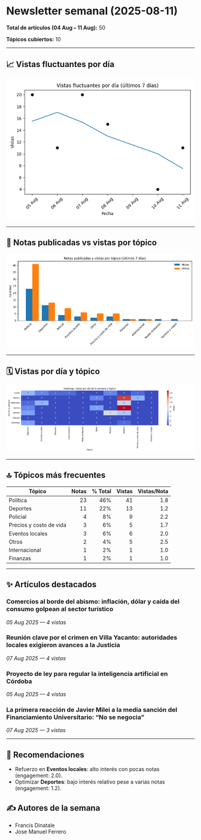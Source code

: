 # Newsletter semanal (2025-08-11)

**Total de artículos (04 Aug – 11 Aug):** 50  

**Tópicos cubiertos:** 10

---

## 📈 Vistas fluctuantes por día

![Vistas fluctuantes por día](line_views.png)


---

## 📑 Notas publicadas vs vistas por tópico

![Notas vs vistas](bars_notes_views.png)


---

## 🗓️ Vistas por día y tópico

![Heatmap vistas día y tópico](heatmap_topics.png)


---

## 🔝 Tópicos más frecuentes

| Tópico | Notas | % Total | Vistas | Vistas/Nota |
|---|---:|---:|---:|---:|
| Política | 23 | 46% | 41 | 1.8 |
| Deportes | 11 | 22% | 13 | 1.2 |
| Policial | 4 | 8% | 9 | 2.2 |
| Precios y costo de vida | 3 | 6% | 5 | 1.7 |
| Eventos locales | 3 | 6% | 6 | 2.0 |
| Otros | 2 | 4% | 5 | 2.5 |
| Internacional | 1 | 2% | 1 | 1.0 |
| Finanzas | 1 | 2% | 1 | 1.0 |

---

## ✨ Artículos destacados

### Comercios al borde del abismo: inflación, dólar y caída del consumo golpean al sector turístico
*05 Aug 2025 — 4 vistas*

### Reunión clave por el crimen en Villa Yacanto: autoridades locales exigieron avances a la Justicia
*07 Aug 2025 — 4 vistas*

### Proyecto de ley para regular la inteligencia artificial en Córdoba
*05 Aug 2025 — 4 vistas*

### La primera reacción de Javier Milei a la media sanción del Financiamiento Universitario: &#8220;No se negocia&#8221;
*07 Aug 2025 — 3 vistas*


---

## 🔮 Recomendaciones

- Refuerzo en **Eventos locales**: alto interés con pocas notas (engagement: 2.0).
- Optimizar **Deportes**: bajo interés relativo pese a varias notas (engagement: 1.2).

## ✍️ Autores de la semana

- Francis Dinatale
- Jose Manuel Ferrero